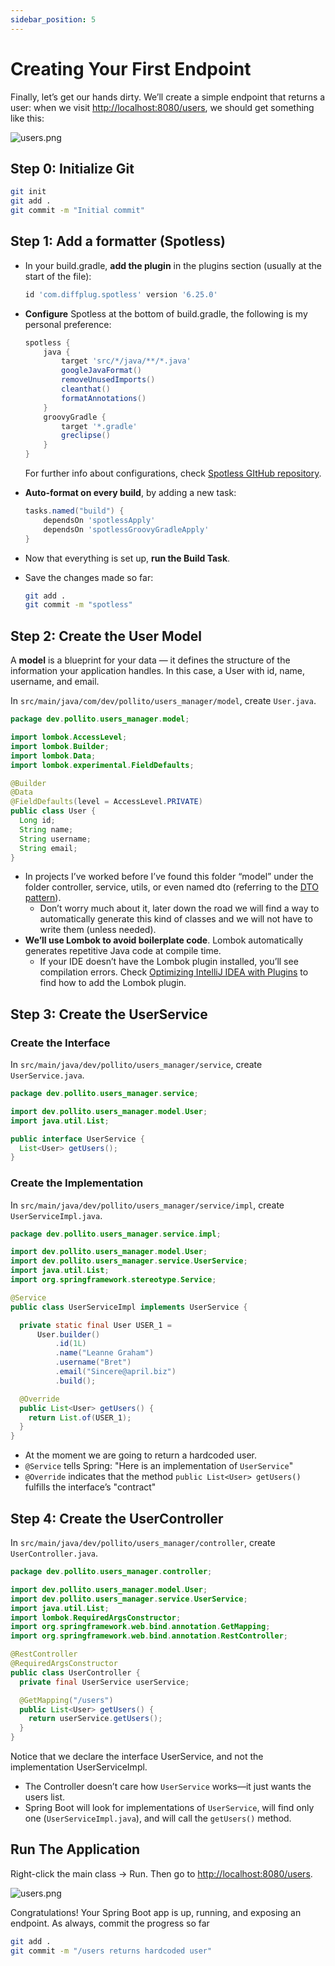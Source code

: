 ```yaml
---
sidebar_position: 5
---
```


# Creating Your First Endpoint

Finally, let’s get our hands dirty. We’ll create a simple endpoint that returns a user: when we visit [http://localhost:8080/users](http://localhost:8080/users), we should get something like this:

![users.png](img/users.png)

## Step 0: Initialize Git

```bash
git init
git add .
git commit -m "Initial commit"
```

## Step 1: Add a formatter (Spotless)

* In your build.gradle, **add the plugin** in the plugins section (usually at the start of the file):

    ```gradle
    id 'com.diffplug.spotless' version '6.25.0'
    ```

* **Configure** Spotless at the bottom of build.gradle, the following is my personal preference:

    ```gradle
    spotless {
        java {
            target 'src/*/java/**/*.java'
            googleJavaFormat()
            removeUnusedImports()
            cleanthat()
            formatAnnotations()
        }
        groovyGradle {
            target '*.gradle'
            greclipse()
        }
    }
    ```
  For further info about configurations, check [Spotless GItHub repository](https://github.com/diffplug/spotless).

* **Auto-format on every build**, by adding a new task:

    ```gradle
    tasks.named("build") {
        dependsOn 'spotlessApply'
        dependsOn 'spotlessGroovyGradleApply'
    }
    ```

* Now that everything is set up, **run the Build Task**.
* Save the changes made so far:

    ```bash
    git add .
    git commit -m "spotless"
    ```

## Step 2: Create the User Model

A **model** is a blueprint for your data — it defines the structure of the information your application handles. In this case, a User with id, name, username, and email.

In `src/main/java/com/dev/pollito/users_manager/model`, create `User.java`.

```java
package dev.pollito.users_manager.model;

import lombok.AccessLevel;
import lombok.Builder;
import lombok.Data;
import lombok.experimental.FieldDefaults;

@Builder
@Data
@FieldDefaults(level = AccessLevel.PRIVATE)
public class User {
  Long id;
  String name;
  String username;
  String email;
}
```

* In projects I’ve worked before I’ve found this folder “model” under the folder controller, service, utils, or even named dto (referring to the [DTO pattern](https://www.baeldung.com/java-dto-pattern)).
  * Don’t worry much about it, later down the road we will find a way to automatically generate this kind of classes and we will not have to write them (unless needed).
* **We’ll use Lombok to avoid boilerplate code**. Lombok automatically generates repetitive Java code at compile time.
  * If your IDE doesn’t have the Lombok plugin installed, you’ll see compilation errors. Check [Optimizing IntelliJ IDEA with Plugins](/lets-create-a-spring-boot-project/lets-talk-about-ides#optimizing-intellij-idea-with-plugins) to find how to add the Lombok plugin.

## Step 3: Create the UserService

### Create the Interface

In `src/main/java/dev/pollito/users_manager/service`, create `UserService.java`.

```java
package dev.pollito.users_manager.service;

import dev.pollito.users_manager.model.User;
import java.util.List;

public interface UserService {
  List<User> getUsers();
}
```

### Create the Implementation

In `src/main/java/dev/pollito/users_manager/service/impl`, create `UserServiceImpl.java`.

```java
package dev.pollito.users_manager.service.impl;

import dev.pollito.users_manager.model.User;
import dev.pollito.users_manager.service.UserService;
import java.util.List;
import org.springframework.stereotype.Service;

@Service
public class UserServiceImpl implements UserService {

  private static final User USER_1 =
      User.builder()
          .id(1L)
          .name("Leanne Graham")
          .username("Bret")
          .email("Sincere@april.biz")
          .build();

  @Override
  public List<User> getUsers() {
    return List.of(USER_1);
  }
}
```

* At the moment we are going to return a hardcoded user.
* `@Service` tells Spring: "Here is an implementation of `UserService`"
* `@Override` indicates that the method `public List<User> getUsers()` fulfills the interface’s "contract"

## Step 4: Create the UserController

In `src/main/java/dev/pollito/users_manager/controller`, create `UserController.java`.

```java
package dev.pollito.users_manager.controller;

import dev.pollito.users_manager.model.User;
import dev.pollito.users_manager.service.UserService;
import java.util.List;
import lombok.RequiredArgsConstructor;
import org.springframework.web.bind.annotation.GetMapping;
import org.springframework.web.bind.annotation.RestController;

@RestController
@RequiredArgsConstructor
public class UserController {
  private final UserService userService;

  @GetMapping("/users")
  public List<User> getUsers() {
    return userService.getUsers();
  }
}
```

Notice that we declare the interface UserService, and not the implementation UserServiceImpl.

* The Controller doesn’t care how `UserService` works—it just wants the users list.
* Spring Boot will look for implementations of `UserService`, will find only one (`UserServiceImpl.java`), and will call the `getUsers()` method.

## Run The Application

Right-click the main class → Run. Then go to [http://localhost:8080/users](http://localhost:8080/users).

![users.png](img/users.png)

Congratulations! Your Spring Boot app is up, running, and exposing an endpoint. As always, commit the progress so far

```bash
git add .
git commit -m "/users returns hardcoded user"
```